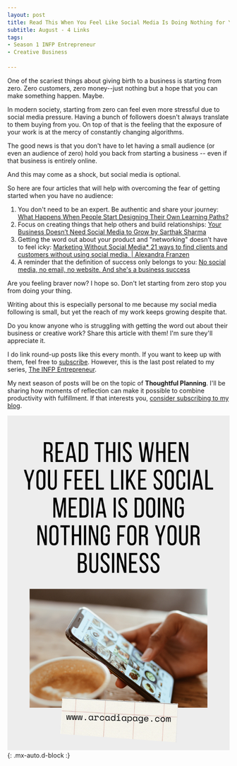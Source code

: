 ```yaml
---
layout: post
title: Read This When You Feel Like Social Media Is Doing Nothing for Your Business
subtitle: August - 4 Links
tags:
- Season 1 INFP Entrepreneur
- Creative Business

---
```

One of the scariest things about giving birth to a business is starting from zero. Zero customers, zero money--just nothing but a hope that you can make something happen. Maybe.

In modern society, starting from zero can feel even more stressful due to social media pressure.  Having a bunch of followers doesn't always translate to them buying from you. On top of that is the feeling that the exposure of your work is at the mercy of constantly changing algorithms.

The good news is that you don't have to let having a small audience (or even an audience of zero) hold you back from starting a business -- even if that business is entirely online.

And this may come as a shock, but social media is optional.

So here are four articles that will help with overcoming the fear of getting started when you have no audience:

1. You don't need to be an expert. Be authentic and share your journey:
   [What Happens When People Start Designing Their Own Learning Paths?](https://www.self-directed.org/tp/designing-learning-paths/)
2. Focus on creating things that help others and build relationships: [Your Business Doesn’t Need Social Media to Grow by Sarthak Sharma](https://medium.com/skynox/your-business-doesnt-need-social-media-to-grow-%EF%B8%8F-30933ee48ed)
3. Getting the word out about your product and "networking" doesn't have to feel icky:
   [Marketing Without Social Media* 21 ways to find clients and customers without using social media. | Alexandra Franzen](http://www.alexandrafranzen.com/2021/01/30/marketing/)
4. A reminder that the definition of success only belongs to you:
   [No social media, no email, no website. And she's a business success](https://businessesgrow.com/2018/03/29/no-social-media/)

Are you feeling braver now? I hope so. Don't let starting from zero stop you from doing your thing.

Writing about this is especially personal to me because my social media following is small, but yet the reach of my work keeps growing despite that.

Do you know anyone who is struggling with getting the word out about their business or creative work? Share this article with them! I'm sure they'll appreciate it.

I do link round-up posts like this every month. If you want to keep up with them, feel free to [subscribe](https://tinyletter.com/arcadiapage). However, this is the last post related to my series, [The INFP Entrepreneur](https://arcadiapage.com/tags/#Season%201%20INFP%20Entrepreneur).

My next season of posts will be on the topic of **Thoughtful Planning**. I'll be sharing how moments of reflection can make it possible to combine productivity with fulfillment. If that interests you, [consider subscribing to my blog](https://tinyletter.com/arcadiapage).

![](/uploads/social-media-doing-nothing.png){: .mx-auto.d-block :}